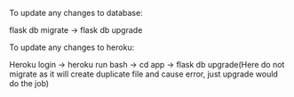 To update any changes to database:


flask db migrate ->
flask db upgrade

To update any changes to heroku:

Heroku login ->
heroku run bash ->
cd app ->
flask db upgrade(Here do not migrate as it will create duplicate file and cause error, just upgrade would do the job)
